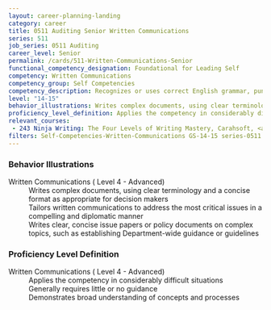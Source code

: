 ```yaml
---
layout: career-planning-landing
category: career
title: 0511 Auditing Senior Written Communications
series: 511
job_series: 0511 Auditing
career_level: Senior
permalink: /cards/511-Written-Communications-Senior
functional_competency_designation: Foundational for Leading Self
competency: Written Communications
competency_group: Self Competencies
competency_description: Recognizes or uses correct English grammar, punctuation, and spelling; communicates information (for example, facts, ideas, or messages) in a succinct and organized manner; produces written information, which may include technical material, that is appropriate for the intended audience
level: "14-15"
behavior_illustrations: Writes complex documents, using clear terminology and a concise format as appropriate for decision makers ? Tailors written communications to address the most critical issues in a compelling and diplomatic manner ? Writes clear, concise issue papers or policy documents on complex topics, such as establishing Department-wide guidance or guidelines
proficiency_level_definition: Applies the competency in considerably difficult situations ? Generally requires little or no guidance ? Demonstrates broad understanding of concepts and processes
relevant_courses: 
 - 243 Ninja Writing: The Four Levels of Writing Mastery, Carahsoft, <a href="https://www.linkedin.com/learning/ninja-writing-the-four-levels-of-writing-mastery">https://www.linkedin.com/learning/ninja-writing-the-four-levels-of-writing-mastery</a>
filters: Self-Competencies-Written-Communications GS-14-15 series-0511
---
```


<div class="desktop:grid-col-6 margin-y-205">
  <div class="border-top-05 bg-white padding-2 shadow-5 height-full members-hover border-1px border-gray-30 border-top-orange radius-lg">
    <h3>Behavior Illustrations</h3>
    <dl class="text-base"><dt>Written Communications ( Level 4 - Advanced)</dt><dd>Writes complex documents, using clear terminology and a concise format as appropriate for decision makers </dd><dd> Tailors written communications to address the most critical issues in a compelling and diplomatic manner </dd><dd> Writes clear, concise issue papers or policy documents on complex topics, such as establishing Department-wide guidance or guidelines</dd></dl>
  </div>
</div>
<div class="desktop:grid-col-6 margin-y-205">
  <div class="border-top-05 bg-white padding-2 shadow-5 height-full members-hover border-1px border-gray-30 border-top-orange radius-lg">
    <h3>Proficiency Level Definition</h3>
    <dl class="text-base"><dt>Written Communications ( Level 4 - Advanced)</dt><dd>Applies the competency in considerably difficult situations </dd><dd> Generally requires little or no guidance </dd><dd> Demonstrates broad understanding of concepts and processes</dd></dl>
  </div>
</div>